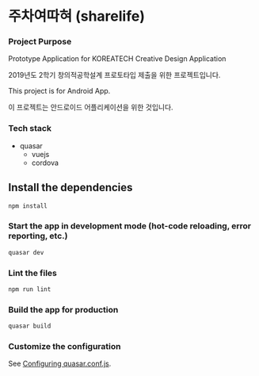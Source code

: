 # 주차여따혀 (sharelife)

### Project Purpose

Prototype Application for KOREATECH Creative Design Application

2019년도 2학기 창의적공학설계 프로토타입 제출을 위한 프로젝트입니다.

This project is for Android App.

이 프로젝트는 안드로이드 어플리케이션을 위한 것입니다.

### Tech stack

- quasar
  - vuejs
  - cordova

## Install the dependencies
```bash
npm install
```

### Start the app in development mode (hot-code reloading, error reporting, etc.)
```bash
quasar dev
```

### Lint the files
```bash
npm run lint
```

### Build the app for production
```bash
quasar build
```

### Customize the configuration
See [Configuring quasar.conf.js](https://quasar.dev/quasar-cli/quasar-conf-js).
